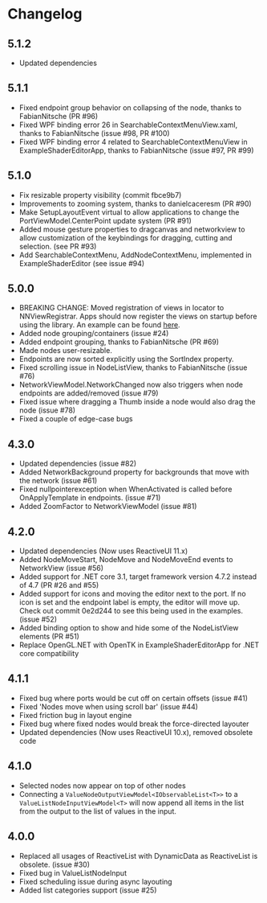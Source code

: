 # Changelog

## 5.1.2
- Updated dependencies

## 5.1.1
- Fixed endpoint group behavior on collapsing of the node, thanks to FabianNitsche (PR #96)
- Fixed WPF binding error 26 in SearchableContextMenuView.xaml, thanks to FabianNitsche (issue #98, PR #100)
- Fixed WPF binding error 4 related to SearchableContextMenuView in ExampleShaderEditorApp, thanks to FabianNitsche (issue #97, PR #99)

## 5.1.0
- Fix resizable property visibility (commit fbce9b7)
- Improvements to zooming system, thanks to danielcaceresm (PR #90)
- Make SetupLayoutEvent virtual to allow applications to change the PortViewModel.CenterPoint update system (PR #91)
- Added mouse gesture properties to dragcanvas and networkview to allow customization of the keybindings for dragging, cutting and selection. (see PR #93)
- Add SearchableContextMenu, AddNodeContextMenu, implemented in ExampleShaderEditor (see issue #94)

## 5.0.0
- BREAKING CHANGE: Moved registration of views in locator to NNViewRegistrar. Apps should now register the views on startup before using the library. An example can be found [here](https://github.com/Wouterdek/NodeNetwork/blob/5bfb345457139aa169feff5237b323b7dfec1407/ExampleCalculatorApp/App.xaml.cs#L17).
- Added node grouping/containers (issue #24)
- Added endpoint grouping, thanks to FabianNitsche (PR #69)
- Made nodes user-resizable.
- Endpoints are now sorted explicitly using the SortIndex property.
- Fixed scrolling issue in NodeListView, thanks to FabianNitsche (issue #76)
- NetworkViewModel.NetworkChanged now also triggers when node endpoints are added/removed (issue #79)
- Fixed issue where dragging a Thumb inside a node would also drag the node (issue #78)
- Fixed a couple of edge-case bugs

## 4.3.0
- Updated dependencies (issue #82)
- Added NetworkBackground property for backgrounds that move with the network (issue #61)
- Fixed nullpointerexception when WhenActivated is called before OnApplyTemplate in endpoints. (issue #71) 
- Added ZoomFactor to NetworkViewModel (issue #81)

## 4.2.0
- Updated dependencies (Now uses ReactiveUI 11.x)
- Added NodeMoveStart, NodeMove and NodeMoveEnd events to NetworkView (issue #56)
- Added support for .NET core 3.1, target framework version 4.7.2 instead of 4.7 (PR #26 and #55)
- Added support for icons and moving the editor next to the port. If no icon is set and the endpoint label is empty, the editor will move up. Check out commit 0e2d244 to see this being used in the examples. (issue #52)
- Added binding option to show and hide some of the NodeListView elements (PR #51)
- Replace OpenGL.NET with OpenTK in ExampleShaderEditorApp for .NET core compatibility

## 4.1.1
- Fixed bug where ports would be cut off on certain offsets (issue #41)
- Fixed 'Nodes move when using scroll bar' (issue #44)
- Fixed friction bug in layout engine
- Fixed bug where fixed nodes would break the force-directed layouter
- Updated dependencies (Now uses ReactiveUI 10.x), removed obsolete code

## 4.1.0
- Selected nodes now appear on top of other nodes
- Connecting a `ValueNodeOutputViewModel<IObservableList<T>>` to a `ValueListNodeInputViewModel<T>` will now append all items in the list from the output to the list of values in the input.

## 4.0.0

- Replaced all usages of ReactiveList with DynamicData as ReactiveList is obsolete. (issue #30)
- Fixed bug in ValueListNodeInput
- Fixed scheduling issue during async layouting
- Added list categories support (issue #25)

